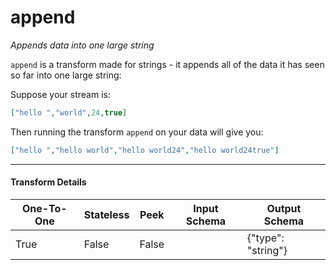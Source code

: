 # append
*Appends data into one large string*

`append` is a transform made for strings - it appends all of the data it has seen so far into one large string:

Suppose your stream is:
```json
["hello ","world",24,true]
```

Then running the transform `append` on your data will give you:
```json
["hello ","hello world","hello world24","hello world24true"]
```


---

#### Transform Details
<table class='pipescriptargs'><thead><tr><th>One-To-One</th><th>Stateless</th><th>Peek</th><th>Input Schema</th><th>Output Schema</th></tr></thead><tr><td>True</td><td>False</td><td>False</td><td></td><td>{"type": "string"}</td></tr></table>

